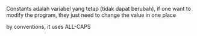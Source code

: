 Constants adalah variabel yang tetap (tidak dapat berubah), if one want to modify the program, they just need to change the value in one place

by conventions, it uses ALL-CAPS